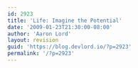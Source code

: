 ```yaml
---
id: 2923
title: 'Life: Imagine the Potential'
date: '2009-01-23T21:30:00-08:00'
author: 'Aaron Lord'
layout: revision
guid: 'https://blog.devlord.io/?p=2923'
permalink: '/?p=2923'
---
```


<div class="blogger-post-footer"><img width='1' height='1' src="/2009/01/23/life-imagine-the-potential/"' /></div>
